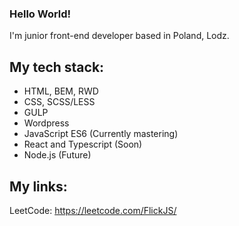 ### Hello World!
I'm junior front-end developer based in Poland, Lodz.

## My tech stack:
- HTML, BEM, RWD
- CSS, SCSS/LESS
- GULP
- Wordpress 
- JavaScript ES6 (Currently mastering)
- React and Typescript (Soon)
- Node.js (Future)

## My links:
LeetCode: https://leetcode.com/FlickJS/
